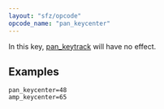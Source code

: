 ```yaml
---
layout: "sfz/opcode"
opcode_name: "pan_keycenter"
---
```

In this key, [pan_keytrack](pan_keytrack) will have no effect.

## Examples

```
pan_keycenter=48
amp_keycenter=65
```
